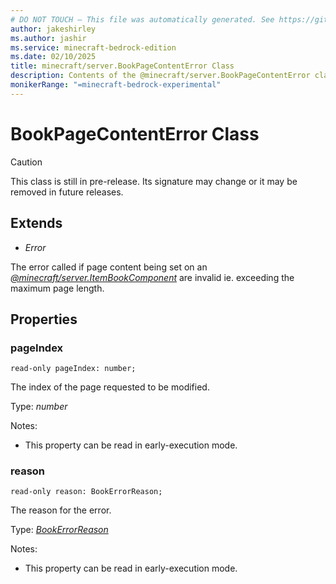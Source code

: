 ```yaml
---
# DO NOT TOUCH — This file was automatically generated. See https://github.com/mojang/minecraftapidocsgenerator to modify descriptions, examples, etc.
author: jakeshirley
ms.author: jashir
ms.service: minecraft-bedrock-edition
ms.date: 02/10/2025
title: minecraft/server.BookPageContentError Class
description: Contents of the @minecraft/server.BookPageContentError class.
monikerRange: "=minecraft-bedrock-experimental"
---
```

# BookPageContentError Class

> [!CAUTION]
> This class is still in pre-release.  Its signature may change or it may be removed in future releases.

## Extends
- *Error*

The error called if page content being set on an [*@minecraft/server.ItemBookComponent*](../../../scriptapi/minecraft/server/ItemBookComponent.md) are invalid ie. exceeding the maximum page length.

## Properties

### **pageIndex**
`read-only pageIndex: number;`

The index of the page requested to be modified.

Type: *number*

Notes:
  - This property can be read in early-execution mode.

### **reason**
`read-only reason: BookErrorReason;`

The reason for the error.

Type: [*BookErrorReason*](BookErrorReason.md)

Notes:
  - This property can be read in early-execution mode.
